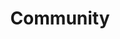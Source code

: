 ---
title: Community
metadata:
  title: Gaming Communities
  description: Join our diverse gaming communities and find your place among fellow enthusiasts
  image: /images/community-hero.jpg
  slug: community
  navigation:
    show_in_nav: true
    show_children: true
    page_weight: 30
  seo:
    title: Gaming Communities | The Arena
    description: Join our vibrant gaming communities at The Arena. Find your favorite game group and participate in regular events.
    keywords: gaming community, MTG players, Warhammer community, D&D groups, board game groups
    og:
      title: Gaming Communities - The Arena
      description: Connect with fellow gamers in our diverse gaming communities
      image: /images/community-og.jpg
    twitter:
      card: summary_large_image
      title: Gaming Communities | The Arena
      description: Join our gaming communities
      image: /images/community-twitter.jpg
sections:
  - type: hero
    title: Join Our Communities
    subtitle: Find Your People, Play Your Games
    backgroundImage: /images/hero-community.jpg
  - type: communities
    title: Our Gaming Communities
    items:
      - title: "Magic: The Gathering"
        description: From Friday Night Magic to competitive tournaments
        image: /images/communities/mtg.jpg
        link: /community/magic-the-gathering
      - title: Warhammer
        description: Build, paint, and battle in the grimdark future
        image: /images/communities/warhammer.jpg
        link: /community/warhammer
      - title: Dungeons & Dragons
        description: Embark on epic adventures with fellow adventurers
        image: /images/communities/dnd.jpg
        link: /community/dnd
      - title: Miniature Gaming
        description: Various miniature games and painting groups
        image: /images/communities/miniatures.jpg
        link: /community/miniature-gaming
      - title: Disney Lorcana
        description: Join the newest TCG community
        image: /images/communities/lorcana.jpg
        link: /community/lorcana
      - title: Board Games
        description: Regular meetups for all types of board games
        image: /images/communities/board-games.jpg
        link: /community/board-games
  - type: calendar
    title: Upcoming Events
    description: Check out our event calendar for all community activities
  - type: cta
    title: Get Involved
    subtitle: There's always room for more players
    buttonText: Join Discord
    buttonLink: /discord
--- 